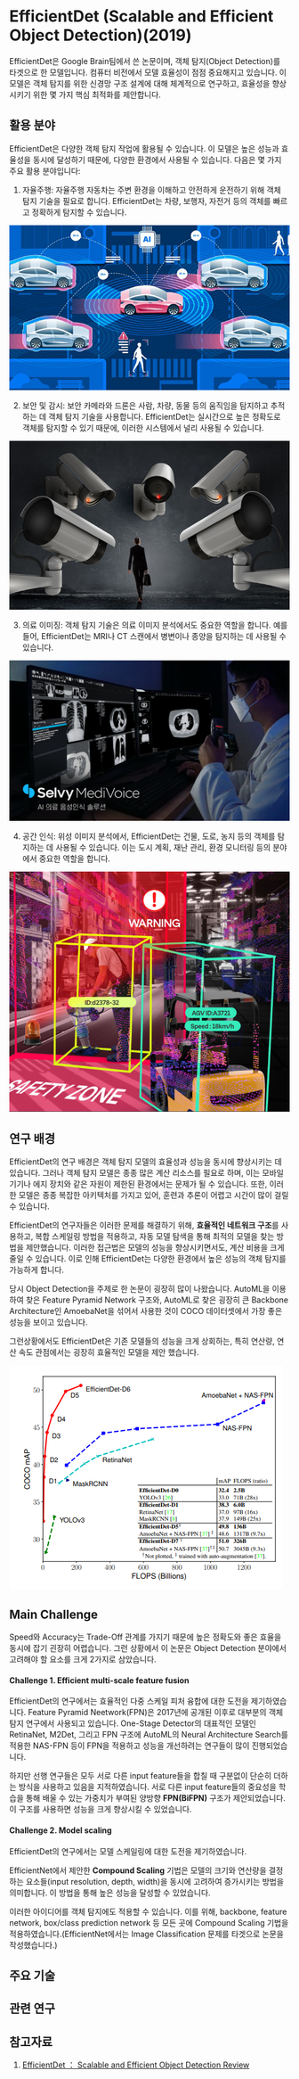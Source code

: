 # EfficientDet (Scalable and Efficient Object Detection)(2019)

EfficientDet은 Google Brain팀에서 쓴 논문이며, 객체 탐지(Object Detection)를 타겟으로 한 모델입니다. 컴퓨터 비전에서 모델 효율성이 점점 중요해지고 있습니다. 이 모델은 객체 탐지를 위한 신경망 구조 설계에 대해 체계적으로 연구하고, 효율성을 향상시키기 위한 몇 가지 핵심 최적화를 제안합니다.

## 활용 분야

EfficientDet은 다양한 객체 탐지 작업에 활용될 수 있습니다. 이 모델은 높은 성능과 효율성을 동시에 달성하기 때문에, 다양한 환경에서 사용될 수 있습니다. 다음은 몇 가지 주요 활용 분야입니다:

1. 자율주행: 자율주행 자동차는 주변 환경을 이해하고 안전하게 운전하기 위해 객체 탐지 기술을 필요로 합니다. EfficientDet는 차량, 보행자, 자전거 등의 객체를 빠르고 정확하게 탐지할 수 있습니다.

![자율주행 자동차](./img/auto_mobile.jpg)

2. 보안 및 감시: 보안 카메라와 드론은 사람, 차량, 동물 등의 움직임을 탐지하고 추적하는 데 객체 탐지 기술을 사용합니다. EfficientDet는 실시간으로 높은 정확도로 객체를 탐지할 수 있기 때문에, 이러한 시스템에서 널리 사용될 수 있습니다.

![cctv](./img/cctv.jpg)

3. 의료 이미징: 객체 탐지 기술은 의료 이미지 분석에서도 중요한 역할을 합니다. 예를 들어, EfficientDet는 MRI나 CT 스캔에서 병변이나 종양을 탐지하는 데 사용될 수 있습니다.

![health](./img/health_img.png)

4. 공간 인식: 위성 이미지 분석에서, EfficientDet는 건물, 도로, 농지 등의 객체를 탐지하는 데 사용될 수 있습니다. 이는 도시 계획, 재난 관리, 환경 모니터링 등의 분야에서 중요한 역할을 합니다.

![공간 인식](./img/space_img.png)

## 연구 배경

EfficientDet의 연구 배경은 객체 탐지 모델의 효율성과 성능을 동시에 향상시키는 데 있습니다. 그러나 객체 탐지 모델은 종종 많은 계산 리소스를 필요로 하며, 이는 모바일 기기나 에지 장치와 같은 자원이 제한된 환경에서는 문제가 될 수 있습니다. 또한, 이러한 모델은 종종 복잡한 아키텍처를 가지고 있어, 훈련과 추론이 어렵고 시간이 많이 걸릴 수 있습니다.

EfficientDet의 연구자들은 이러한 문제를 해결하기 위해, **효율적인 네트워크 구조**를 사용하고, 복합 스케일링 방법을 적용하고, 자동 모델 탐색을 통해 최적의 모델을 찾는 방법을 제안했습니다. 이러한 접근법은 모델의 성능을 향상시키면서도, 계산 비용을 크게 줄일 수 있습니다. 이로 인해 EfficientDet는 다양한 환경에서 높은 성능의 객체 탐지를 가능하게 합니다.

당시 Object Detection을 주제로 한 논문이 굉장히 많이 나왔습니다. AutoML을 이용하여 찾은 Feature Pyramid Network 구조와, AutoML로 찾은 굉장히 큰 Backbone Architecture인 AmoebaNet을 섞어서 사용한 것이 COCO 데이터셋에서 가장 좋은 성능을 보이고 있습니다.

그런상황에서도 EfficientDet은 기존 모델들의 성능을 크게 상회하는, 특히 연산량, 연산 속도 관점에서는 굉장히 효율적인 모델을 제안 했습니다.

![ED 실험결과](./img/efficientDet_result.png)

## Main Challenge

Speed와 Accuracy는 Trade-Off 관계를 가지기 때문에 높은 정확도와 좋은 효율을 동시에 잡기 괸장히 어렵습니다. 그런 상황에서 이 논문은 Object Detection 분야에서 고려해야 할 요소를 크게 2가지로 삼았습니다.

#### Challenge 1. Efficient multi-scale feature fusion

EfficientDet의 연구에서는 효율적인 다중 스케일 피처 융합에 대한 도전을 제기하였습니다. Feature Pyramid Neetwork(FPN)은 2017년에 공개된 이후로 대부분의 객체 탐지 연구에서 사용되고 있습니다. One-Stage Detector의 대표적인 모델인 RetinaNet, M2Det, 그리고 FPN 구조에 AutoML의 Neural Architecture Search를 적용한 NAS-FPN 등이 FPN을 적용하고 성능을 개선하려는 연구들이 많이 진행되었습니다.

하지만 선행 연구들은 모두 서로 다른 input feature들을 합칠 때 구분없이 단순히 더하는 방식을 사용하고 있음을 지적하였습니다. 서로 다른 input feature들의 중요성을 학습을 통해 배울 수 있는 가중치가 부여된 양방향 **FPN(BiFPN)** 구조가 제안되었습니다. 이 구조를 사용하면 성능을 크게 향상시킬 수 있었습니다.

#### Challenge 2. Model scaling

EfficientDet의 연구에서는 모델 스케일링에 대한 도전을 제기하였습니다.

EfficientNet에서 제안한 **Compound Scaling** 기법은 모델의 크기와 연산량을 결정하는 요소들(input resolution, depth, width)을 동시에 고려하여 증가시키는 방법을 의미합니다. 이 방법을 통해 높은 성능을 달성할 수 있었습니다.

이러한 아이디어를 객체 탐지에도 적용할 수 있습니다. 이를 위해, backbone, feature network, box/class prediction network 등 모든 곳에 Compound Scaling 기법을 적용하였습니다.(EfficientNet에서는 Image Classification 문제를 타겟으로 논문을 작성했습니다.)

## 주요 기술

## 관련 연구

## 참고자료

1. [EfficientDet ： Scalable and Efficient Object Detection Review](https://hoya012.github.io/blog/EfficientDet-Review/)
